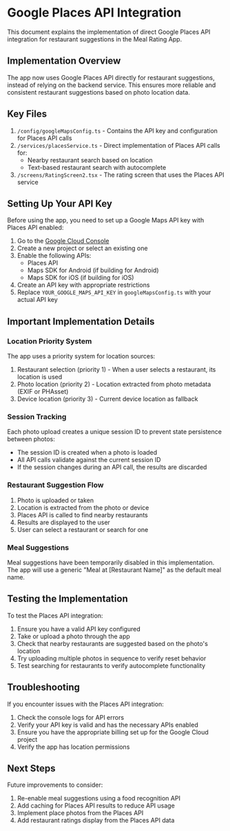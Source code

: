 # Google Places API Integration

This document explains the implementation of direct Google Places API integration for restaurant suggestions in the Meal Rating App.

## Implementation Overview

The app now uses Google Places API directly for restaurant suggestions, instead of relying on the backend service. This ensures more reliable and consistent restaurant suggestions based on photo location data.

## Key Files

1. `/config/googleMapsConfig.ts` - Contains the API key and configuration for Places API calls
2. `/services/placesService.ts` - Direct implementation of Places API calls for:
   - Nearby restaurant search based on location
   - Text-based restaurant search with autocomplete
3. `/screens/RatingScreen2.tsx` - The rating screen that uses the Places API service

## Setting Up Your API Key

Before using the app, you need to set up a Google Maps API key with Places API enabled:

1. Go to the [Google Cloud Console](https://console.cloud.google.com/)
2. Create a new project or select an existing one
3. Enable the following APIs:
   - Places API
   - Maps SDK for Android (if building for Android)
   - Maps SDK for iOS (if building for iOS)
4. Create an API key with appropriate restrictions
5. Replace `YOUR_GOOGLE_MAPS_API_KEY` in `googleMapsConfig.ts` with your actual API key

## Important Implementation Details

### Location Priority System

The app uses a priority system for location sources:
1. Restaurant selection (priority 1) - When a user selects a restaurant, its location is used
2. Photo location (priority 2) - Location extracted from photo metadata (EXIF or PHAsset)
3. Device location (priority 3) - Current device location as fallback

### Session Tracking

Each photo upload creates a unique session ID to prevent state persistence between photos:
- The session ID is created when a photo is loaded
- All API calls validate against the current session ID
- If the session changes during an API call, the results are discarded

### Restaurant Suggestion Flow

1. Photo is uploaded or taken
2. Location is extracted from the photo or device
3. Places API is called to find nearby restaurants
4. Results are displayed to the user
5. User can select a restaurant or search for one

### Meal Suggestions

Meal suggestions have been temporarily disabled in this implementation. The app will use a generic "Meal at [Restaurant Name]" as the default meal name.

## Testing the Implementation

To test the Places API integration:
1. Ensure you have a valid API key configured
2. Take or upload a photo through the app
3. Check that nearby restaurants are suggested based on the photo's location
4. Try uploading multiple photos in sequence to verify reset behavior
5. Test searching for restaurants to verify autocomplete functionality

## Troubleshooting

If you encounter issues with the Places API integration:
1. Check the console logs for API errors
2. Verify your API key is valid and has the necessary APIs enabled
3. Ensure you have the appropriate billing set up for the Google Cloud project
4. Verify the app has location permissions

## Next Steps

Future improvements to consider:
1. Re-enable meal suggestions using a food recognition API
2. Add caching for Places API results to reduce API usage
3. Implement place photos from the Places API
4. Add restaurant ratings display from the Places API data
